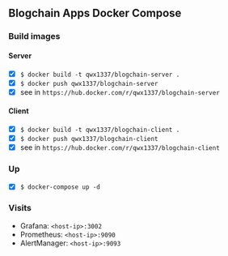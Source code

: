 ## Blogchain Apps Docker Compose

### Build images 

#### Server

- [x] `$ docker build -t qwx1337/blogchain-server .`
- [x] `$ docker push qwx1337/blogchain-server`
- [x] see in `https://hub.docker.com/r/qwx1337/blogchain-server`

#### Client

- [x] `$ docker build -t qwx1337/blogchain-client .`
- [x] `$ docker push qwx1337/blogchain-client`
- [x] see in `https://hub.docker.com/r/qwx1337/blogchain-client`

### Up

- [x] `$ docker-compose up -d`

### Visits

- Grafana: `<host-ip>:3002`
- Prometheus: `<host-ip>:9090`
- AlertManager: `<host-ip>:9093`